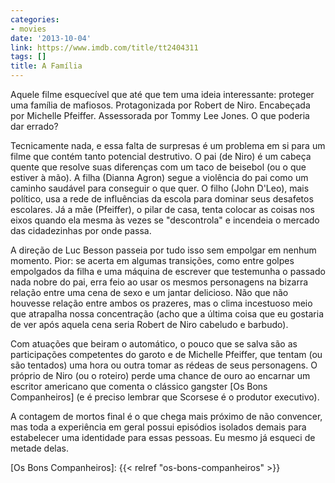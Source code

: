 ```yaml
---
categories:
- movies
date: '2013-10-04'
link: https://www.imdb.com/title/tt2404311
tags: []
title: A Família
---
```


Aquele filme esquecível que até que tem uma ideia interessante: proteger uma família de mafiosos. Protagonizada por Robert de Niro. Encabeçada por Michelle Pfeiffer. Assessorada por Tommy Lee Jones. O que poderia dar errado?

Tecnicamente nada, e essa falta de surpresas é um problema em si para um filme que contém tanto potencial destrutivo. O pai (de Niro) é um cabeça quente que resolve suas diferenças com um taco de beisebol (ou o que estiver à mão). A filha (Dianna Agron) segue a violência do pai como um caminho saudável para conseguir o que quer. O filho (John D'Leo), mais político, usa a rede de influências da escola para dominar seus desafetos escolares. Já a mãe (Pfeiffer), o pilar de casa, tenta colocar as coisas nos eixos quando ela mesma às vezes se "descontrola" e incendeia o mercado das cidadezinhas por onde passa.

A direção de Luc Besson passeia por tudo isso sem empolgar em nenhum momento. Pior: se acerta em algumas transições, como entre golpes empolgados da filha e uma máquina de escrever que testemunha o passado nada nobre do pai, erra feio ao usar os mesmos personagens na bizarra relação entre uma cena de sexo e um jantar delicioso. Não que não houvesse relação entre ambos os prazeres, mas o clima incestuoso meio que atrapalha nossa concentração (acho que a última coisa que eu gostaria de ver após aquela cena seria Robert de Niro cabeludo e barbudo).

Com atuações que beiram o automático, o pouco que se salva são as participações competentes do garoto e de Michelle Pfeiffer, que tentam (ou são tentados) uma hora ou outra tomar as rédeas de seus personagens. O próprio de Niro (ou o roteiro) perde uma chance de ouro ao encarnar um escritor americano que comenta o clássico gangster [Os Bons Companheiros] (e é preciso lembrar que Scorsese é o produtor executivo).

A contagem de mortos final é o que chega mais próximo de não convencer, mas toda a experiência em geral possui episódios isolados demais para estabelecer uma identidade para essas pessoas. Eu mesmo já esqueci de metade delas. 

[Os Bons Companheiros]: {{< relref "os-bons-companheiros" >}}